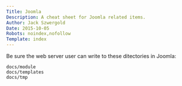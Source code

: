 ```yaml
---
Title: Joomla
Description: A cheat sheet for Joomla related items.
Author: Jack Szwergold
Date: 2015-10-05
Robots: noindex,nofollow
Template: index
---
```


Be sure the web server user can write to these ditectories in Joomla:

    docs/module
    docs/templates
    docs/tmp
